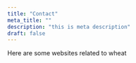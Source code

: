 ```yaml
---
title: "Contact"
meta_title: ""
description: "this is meta description"
draft: false
---
```

Here are some websites related to wheat
